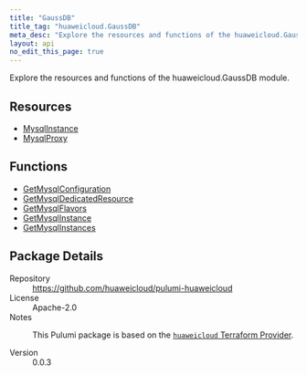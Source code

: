 ```yaml
---
title: "GaussDB"
title_tag: "huaweicloud.GaussDB"
meta_desc: "Explore the resources and functions of the huaweicloud.GaussDB module."
layout: api
no_edit_this_page: true
---
```


<!-- WARNING: this file was generated by Pulumi Docs Generator. -->
<!-- Do not edit by hand unless you're certain you know what you are doing! -->

Explore the resources and functions of the huaweicloud.GaussDB module.

<h2 id="resources">Resources</h2>
<ul class="api">
    <li><a href="mysqlinstance" title="MysqlInstance"><span class="api-symbol api-symbol--resource"></span>MysqlInstance</a></li>
    <li><a href="mysqlproxy" title="MysqlProxy"><span class="api-symbol api-symbol--resource"></span>MysqlProxy</a></li>
</ul>

<h2 id="functions">Functions</h2>
<ul class="api">
    <li><a href="getmysqlconfiguration" title="GetMysqlConfiguration"><span class="api-symbol api-symbol--function"></span>GetMysqlConfiguration</a></li>
    <li><a href="getmysqldedicatedresource" title="GetMysqlDedicatedResource"><span class="api-symbol api-symbol--function"></span>GetMysqlDedicatedResource</a></li>
    <li><a href="getmysqlflavors" title="GetMysqlFlavors"><span class="api-symbol api-symbol--function"></span>GetMysqlFlavors</a></li>
    <li><a href="getmysqlinstance" title="GetMysqlInstance"><span class="api-symbol api-symbol--function"></span>GetMysqlInstance</a></li>
    <li><a href="getmysqlinstances" title="GetMysqlInstances"><span class="api-symbol api-symbol--function"></span>GetMysqlInstances</a></li>
</ul>

<h2 id="package-details">Package Details</h2>
<dl class="package-details">
	<dt>Repository</dt>
	<dd><a href="https://github.com/huaweicloud/pulumi-huaweicloud">https://github.com/huaweicloud/pulumi-huaweicloud</a></dd>
	<dt>License</dt>
	<dd>Apache-2.0</dd>
	<dt>Notes</dt>
	<dd><p>This Pulumi package is based on the <a href="https://github.com/huaweicloud/terraform-provider-huaweicloud"><code>huaweicloud</code> Terraform Provider</a>.</p>
</dd>
	<dt>Version</dt>
	<dd>0.0.3</dd>
</dl>

